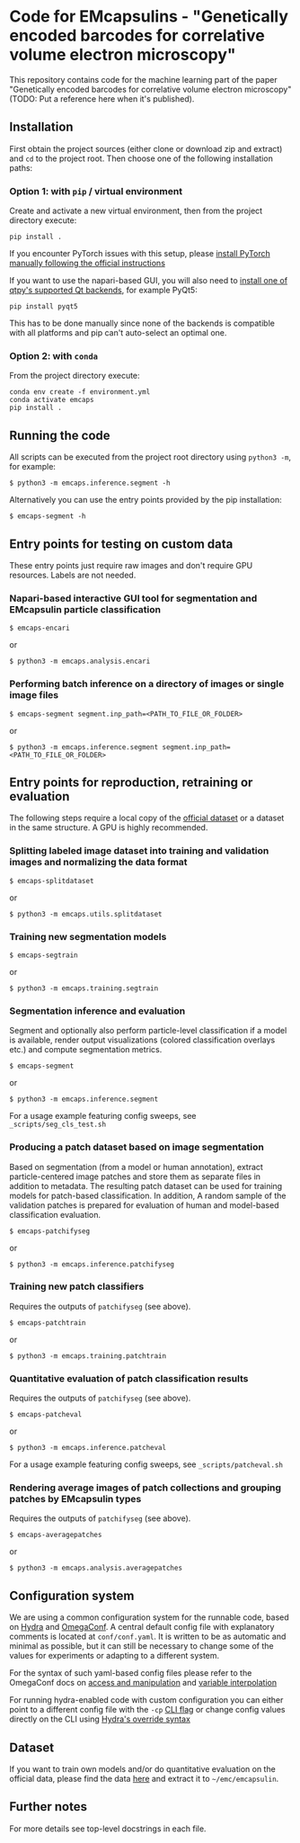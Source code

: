 # Code for EMcapsulins - "Genetically encoded barcodes for correlative volume electron microscopy"

This repository contains code for the machine learning part of the paper "Genetically encoded barcodes for correlative volume electron microscopy" (TODO: Put a reference here when it's published).



## Installation

First obtain the project sources (either clone or download zip and extract) and `cd` to the project root. Then choose one of the following installation paths:


### Option 1: with `pip` / virtual environment

Create and activate a new virtual environment, then from the project directory execute:

    pip install .

If you encounter PyTorch issues with this setup, please [install PyTorch manually following the official instructions](https://pytorch.org/get-started/locally/)

If you want to use the napari-based GUI, you will also need to [install one of qtpy's supported Qt backends](https://github.com/spyder-ide/qtpy/blob/master/README.md#requirements), for example PyQt5:

    pip install pyqt5

This has to be done manually since none of the backends is compatible with all platforms and pip can't auto-select an optimal one.


### Option 2: with `conda`

From the project directory execute:

    conda env create -f environment.yml
    conda activate emcaps
    pip install .


## Running the code

All scripts can be executed from the project root directory using `python3 -m`, for example:

    $ python3 -m emcaps.inference.segment -h

Alternatively you can use the entry points provided by the pip installation:

    $ emcaps-segment -h


## Entry points for testing on custom data

These entry points just require raw images and don't require GPU resources. Labels are not needed.

### Napari-based interactive GUI tool for segmentation and EMcapsulin particle classification

    $ emcaps-encari

or

    $ python3 -m emcaps.analysis.encari

### Performing batch inference on a directory of images or single image files

    $ emcaps-segment segment.inp_path=<PATH_TO_FILE_OR_FOLDER>

or

    $ python3 -m emcaps.inference.segment segment.inp_path=<PATH_TO_FILE_OR_FOLDER>


## Entry points for reproduction, retraining or evaluation

The following steps require a local copy of the [official dataset](#dataset) or a dataset in the same structure. A GPU is highly recommended.


### Splitting labeled image dataset into training and validation images and normalizing the data format

    $ emcaps-splitdataset

or

    $ python3 -m emcaps.utils.splitdataset

### Training new segmentation models

    $ emcaps-segtrain

or

    $ python3 -m emcaps.training.segtrain

### Segmentation inference and evaluation

Segment and optionally also perform particle-level classification if a model is available, render output visualizations (colored classification overlays etc.) and compute segmentation metrics.

    $ emcaps-segment

or

    $ python3 -m emcaps.inference.segment

For a usage example featuring config sweeps, see `_scripts/seg_cls_test.sh`

### Producing a patch dataset based on image segmentation

Based on segmentation (from a model or human annotation), extract particle-centered image patches and store them as separate files in addition to metadata. The resulting patch dataset can be used for training models for patch-based classification. In addition, A random sample of the validation patches is prepared for evaluation of human and model-based classification evaluation.

    $ emcaps-patchifyseg

or

    $ python3 -m emcaps.inference.patchifyseg

### Training new patch classifiers

Requires the outputs of `patchifyseg` (see above).

    $ emcaps-patchtrain

or

    $ python3 -m emcaps.training.patchtrain

### Quantitative evaluation of patch classification results

Requires the outputs of `patchifyseg` (see above).

    $ emcaps-patcheval

or

    $ python3 -m emcaps.inference.patcheval

For a usage example featuring config sweeps, see `_scripts/patcheval.sh`

### Rendering average images of patch collections and grouping patches by EMcapsulin types

Requires the outputs of `patchifyseg` (see above).

    $ emcaps-averagepatches

or

    $ python3 -m emcaps.analysis.averagepatches


## Configuration system

We are using a common configuration system for the runnable code, based on [Hydra](https://hydra.cc/docs/1.2/intro/) and [OmegaConf](https://omegaconf.readthedocs.io/en/2.2_branch/).
A central default config file with explanatory comments is located at `conf/conf.yaml`.
It is written to be as automatic and minimal as possible, but it can still be necessary to change some of the values for experiments or adapting to a different system.

For the syntax of such yaml-based config files please refer to the OmegaConf docs on [access and manipulation](https://omegaconf.readthedocs.io/en/2.2_branch/usage.html#access-and-manipulation) and [variable interpolation](https://omegaconf.readthedocs.io/en/2.2_branch/usage.html#variable-interpolation)

For running hydra-enabled code with custom configuration you can either point to a different config file with the `-cp` [CLI flag](https://hydra.cc/docs/1.2/advanced/hydra-command-line-flags/) or change config values directly on the CLI using [Hydra's override syntax](https://hydra.cc/docs/1.2/advanced/override_grammar/basic/)


## Dataset

If you want to train own models and/or do quantitative evaluation on the official data, please find the data [here](https://drive.google.com/drive/folders/1S-dwZx0kHY3HuIiAXMyFlezsfOJmwYut?usp=share_link) and extract it to `~/emc/emcapsulin`.



## Further notes

For more details see top-level docstrings in each file.
